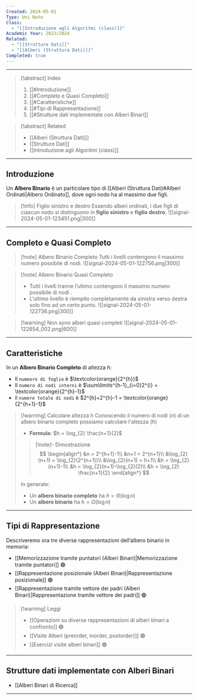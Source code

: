 ```yaml
---
Created: 2024-05-01
Type: Uni Note
Class:
  - "[[Introduzione agli Algoritmi (class)]]"
Academic Year: 2023/2024
Related:
  - "[[Strutture Dati]]"
  - "[[Alberi (Struttura Dati)]]"
Completed: true
---
```

---

>[!abstract] Index
>1. [[#Introduzione]]
>2. [[#Completo e Quasi Completo]]
>3. [[#Caratteristiche]]
>4. [[#Tipi di Rappresentazione]]
>5. [[#Strutture dati implementate con Alberi Binari]]

>[!abstract] Related
>- [[Alberi (Struttura Dati)]]
>- [[Strutture Dati]]
>- [[Introduzione agli Algoritmi (class)]]

---
## Introduzione 

Un **Albero Binario** è un particolare tipo di [[Alberi (Struttura Dati)#Alberi Ordinati|Albero Ordinato]], dove ogni nodo ha al massimo due figli.

>[!info] Figlio sinistro e destro
>Essendo alberi ordinati, i due figli di ciascun nodo si distinguono in **figlio sinistro** e **figlio destro.**
>![[signal-2024-05-01-123451.png|300]]

---
## Completo e Quasi Completo

>[!note] Albero Binario Completo
>Tutti i livelli contengono il massimo numero possibile di nodi.
>![[signal-2024-05-01-122756.png|300]]

>[!note] Albero Binario Quasi Completo
>- Tutti i livelli tranne l’ultimo contengono il massimo numero possibile di nodi .
>- L’ultimo livello è riempito completamente da sinistra verso destra solo fino ad un certo punto.
>![[signal-2024-05-01-122736.png|300]]

>[!warning] Non sono alberi quasi completi
>![[signal-2024-05-01-122654_002.png|600]]

---
## Caratteristiche

In un **Albero Binario Completo** di altezza $h$:
- Il `numeoro di foglie` è $\textcolor{orange}{2^{h}}$
- Il `numero di nodi interni` è $\sum\limits^{h-1}_{i=0}2^{i} = \textcolor{orange}{2^{h}-1}$
- il `numero totale di nodi` è $2^{h}+2^{h}-1 = \textcolor{orange}{2^{h+1}-1}$
 
>[!warning] Calcolare altezza h
>Conoscendo il numero di nodi ($n$) di un albero binario completo possiamo calcolare l'altezza ($h$)
>- **Formula:** $h = \log_{2} \frac{n+1}{2}$ 
>
>>[!note]- Dimostrazione
>>$$
>>\begin{align*}
>>&n = 2^{h+1}-1\\
>>&n+1 = 2^{n+1}\\
>>&\log_{2}(n+1) = \log_{2}(2^{n+1})\\
>>&\log_{2}(n+1) = h+1\\
>>&h = \log_{2}(n+1)-1\\
>>&h = \log_{2}(n+1)-\log_{2}(2)\\
>>&h = \log_{2} \frac{n+1}{2}
>>\end{align*}
>>$$
>
>In generale:
>- Un **albero binario completo** ha $h = \Theta(\log n)$ 
>- Un **albero binario** ha $h = \Omega(\log n)$

---
## Tipi di Rappresentazione

Descriveremo ora tre diverse rappresentazioni dell’albero binario in memoria:
- [[Memorizzazione tramite puntatori (Alberi Binari)|Memorizzazione tramite puntatori]] 🟢
- [[Rappresentazione posizionale (Alberi Binari)|Rappresentazione posizionale]] 🟢
- [[Rappresentazione tramite vettore dei padri (Alberi Binari)|Rappresentazione tramite vettore dei padri]] 🟢

>[!warning] Leggi
>- [[Operazioni su diverse rappresentazioni di alberi binari a confronto]] 🟢
>- [[Visite Alberi (preorder, inorder, postorder)]] 🟢
>- [[Esercizi visite alberi binari]] 🟢

---
## Strutture dati implementate con Alberi Binari
- [[Alberi Binari di Ricerca]]

---